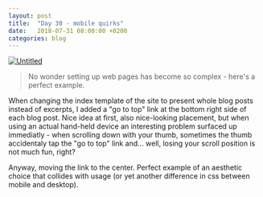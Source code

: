 ```yaml
---
layout: post
title:  "Day 30 - mobile quirks"
date:   2018-07-31 08:00:00 +0200
categories: blog
---
```


<a data-flickr-embed="true"  href="https://www.flickr.com/photos/137491954@N07/28407099677/" title="Untitled"><img src="https://farm2.staticflickr.com/1786/28407099677_c07fa54865_k.jpg"  alt="Untitled"></a><script async src="//embedr.flickr.com/assets/client-code.js" charset="utf-8"></script>

> No wonder setting up web pages has become so complex - here's a perfect example.

When changing the index template of the site to present whole blog posts instead of excerpts, I added a "go to top" link at the bottom right side of each blog post. Nice idea at first, also nice-looking placement, but when using an actual hand-held device an interesting problem surfaced up immediatly - when scrolling down with your thumb, sometimes the thumb accidentaly tap the "go to top" link and... well, losing your scroll position is not much fun, right?

Anyway, moving the link to the center. Perfect example of an aesthetic choice that collides with usage (or yet another difference in css between mobile and desktop).
